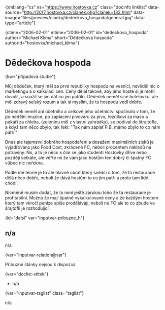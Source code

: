 
{xml:lang="cs" ns="https://www.hostovka.cz" class="docinfo linklist" data-source="http://2017.hostovka.cz/clanek.php?clanek=133.html" data-image="files/preview/clanky/dedeckova_hospoda/general.jpg" data-type="article"}

{ctime="2006-02-01" mtime="2006-02-01" id="dedeckova\_hospoda" author="Michael Klíma" short="Dědečkova hospoda" authorid="hostovka/michael\_klima"}

# Dědečkova hospoda

<!-- generated attribute kw by user_updatekw.sh on 2020-07-05, do not edit -->

{kw="případová studie"}

Můj dědeček, který měl za prvé republiky hospodu na vesnici, nevěděl nic o marketingu a o kalkulaci cen. Ceny dělal takové, aby jeho hosté si je mohli dovolit, a snažil se jim dát co jim patřilo. Dědeček neměl sice hotelovku, ale měl zdravý selský rozum a tak si myslím, že tu hospodu vedl dobře.

Dědeček neměl ani účetního a celkové jeho účetnictví spočívalo v tom, že po nedělní muzice, po zaplacení pivovaru za pivo, řezníkovi za maso a pekaři za chleba, (zeleninu měl z vlastní zahrádky), se podíval do štrajtofle, a když tam něco zbylo, tak řekl: "Tak nám zaplať P.B. mámo zbylo to co nám patří."

Dnes ale tajemství dobrého hospodaření a dosažení maximálních zisků je vyjadřováno jako Food Cost, zkráceně FC, neboli procentem nákladů na potraviny. No, a to je něco s čím se jako studenti Hostovky dříve nebo později setkáte, ale věřte mi že vám jako hostům ten dobrý či špatný FC vůbec nic neřekne.

Podle mé teorie je to ale hlavně obrat který svědčí o tom, že ta restaurace dělá něco dobře, neboli že dává hostům to co jim patří a proto tam lidé chodí.

Nicméně musím dodat, že to není ještě zárukou toho že ta restaurace je profitabilní. Možná že mají špatně vykalkulované ceny a že každým hostem který tam vkročí peníze spíše prodělávají, neboli ne FC ale to co zbude ve šrajtofli je rozhodující.

{id="dalsi" var="inputvar-pribuzne_h"}

## n/a

n/a

{var="inputvar-relation@var"}

Příbuzné články nejsou k dispozici

{var="doclist-stitek"}

  * n/a

{var="inputvar-taglist" class="taglist"}

n/a

